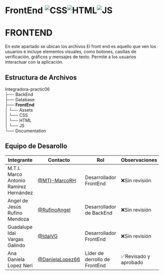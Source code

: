 # FrontEnd ![CSS]( https://img.shields.io/badge/CSS-239120?&style=for-the-badge&logo=css3&logoColor=white)![HTML](https://img.shields.io/badge/HTML-239120?style=for-the-badge&logo=html5&logoColor=white)![JS](https://img.shields.io/badge/JavaScript-F7DF1E?style=for-the-badge&logo=javascript&logoColor=black)

# FRONTEND
En este apartado se ubican los archivos 
El front end es aquello que ven los usuarios e incluye elementos visuales, como botones, casillas de verificación, gráficos y mensajes de texto. Permite a los usuarios interactuar con la aplicación.
## Estructura de Archivos
Integradora-practic06<br>
├── BackEnd <br>
├── Database<br>
├──  <b>**FrontEnd**</b> <br>
│ └── Assets<br>
│ └── CSS <br>
│ └── HTML <br>
│ └── JS <br>
└── Documentation <br>

## Equipo de Desarollo
| Integrante | Contacto | Rol | Observaciones |
|-------------|--------|----------|---------------|
| M.T.I. Marco Antonio Ramírez Hernández |  [@MTI-MarcoRH](https://github.com/MTI-MarcoRH)|Desarrollador FrontEnd|  ❌Sin revisión |
|  Angel de Jesús Rufino Mendoza   |  [@RufinoAngel](https://github.com/RufinoAngel)      |   Desarrollador de  BackEnd   |  ❌Sin revisión  |
|Guadalupe Idai Vargas Galindo|[@IdaiVG](https://github.com/IdaiVG)|Desarrollador FrontEnd|❌Sin revisión|
|Ana Daniela Lopez Neri|[@DanielaLopez66](https://github.com/D)|Lider de derrollo de FrontEnd| ✅Revisado y aprobado
